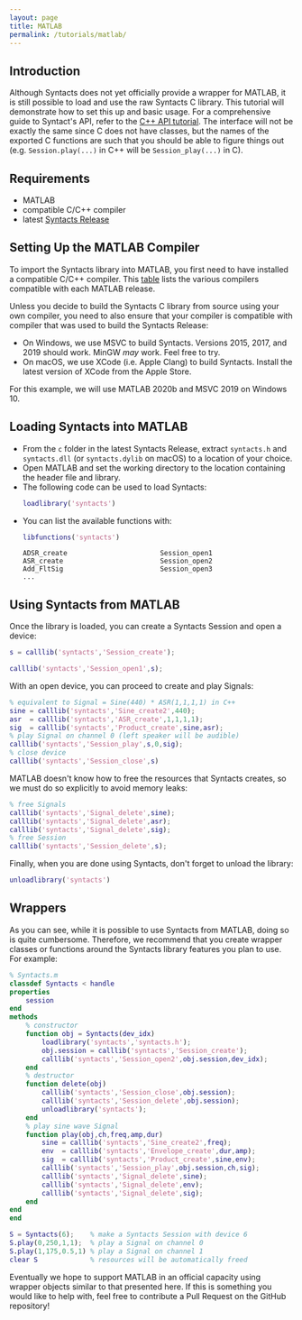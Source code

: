 ```yaml
---
layout: page
title: MATLAB
permalink: /tutorials/matlab/
---
```


## Introduction
Although Syntacts does not yet officially provide a wrapper for MATLAB, it is still possible to load and use the raw Syntacts C library. This tutorial will demonstrate how to set this up and basic usage. For a comprehensive guide to Syntact's API, refer to the [C++ API tutorial](/tutorials/cpp). The interface will not be exactly the same since C does not have classes, but the names of the exported C functions are such that you should be able to figure things out (e.g. `Session.play(...)` in C++ will be `Session_play(...)` in C). 

## Requirements

- MATLAB
- compatible C/C++ compiler
- latest [Syntacts Release](https://github.com/mahilab/Syntacts/releases)

## Setting Up the MATLAB Compiler

To import the Syntacts library into MATLAB, you first need to have installed a compatible C/C++ compiler. This [table](https://www.mathworks.com/support/requirements/supported-compilers.html) lists the various compilers compatible with each MATLAB release. 

Unless you decide to build the Syntacts C library from source using your own compiler, you need to also ensure that your compiler is compatible with compiler that was used to build the Syntacts Release:

- On Windows, we use MSVC to build Syntacts. Versions 2015, 2017, and 2019 should work. MinGW *may* work. Feel free to try.
- On macOS, we use XCode (i.e. Apple Clang) to build Syntacts. Install the latest version of XCode from the Apple Store.

For this example, we will use MATLAB 2020b and MSVC 2019 on Windows 10.

## Loading Syntacts into MATLAB

- From the `c` folder in the latest Syntacts Release, extract `syntacts.h` and `syntacts.dll` (or `syntacts.dylib` on macOS) to a location of your choice. 
- Open MATLAB and set the working directory to the location containing the header file and library.
- The following code can be used to load Syntacts:
    ```matlab
    loadlibrary('syntacts')
    ```
- You can list the available functions with:
    ```matlab
    libfunctions('syntacts')
    ```
    ```
    ADSR_create                       Session_open1                     
    ASR_create                        Session_open2                     
    Add_FltSig                        Session_open3   
    ...
    ```

## Using Syntacts from MATLAB

Once the library is loaded, you can create a Syntacts Session and open a device:

```matlab
s = calllib('syntacts','Session_create');

calllib('syntacts','Session_open1',s);
```

With an open device, you can proceed to create and play Signals:

```matlab
% equivalent to Signal = Sine(440) * ASR(1,1,1,1) in C++
sine = calllib('syntacts','Sine_create2',440);
asr  = calllib('syntacts','ASR_create',1,1,1,1);
sig  = calllib('syntacts','Product_create',sine,asr);
% play Signal on channel 0 (left speaker will be audible)
calllib('syntacts','Session_play',s,0,sig);
% close device
calllib('syntacts','Session_close',s)
```

MATLAB doesn't know how to free the resources that Syntacts creates, so we must do so explicitly to avoid memory leaks:

```matlab
% free Signals
calllib('syntacts','Signal_delete',sine);
calllib('syntacts','Signal_delete',asr);
calllib('syntacts','Signal_delete',sig);
% free Session
calllib('syntacts','Session_delete',s);
```

Finally, when you are done using Syntacts, don't forget to unload the library:
```matlab
unloadlibrary('syntacts')
```

## Wrappers

As you can see, while it is possible to use Syntacts from MATLAB, doing so is quite cumbersome. Therefore, we recommend that you create wrapper classes or functions around the Syntacts library features you plan to use. For example:

```matlab
% Syntacts.m
classdef Syntacts < handle
properties
    session
end
methods
    % constructor
    function obj = Syntacts(dev_idx)
        loadlibrary('syntacts','syntacts.h');
        obj.session = calllib('syntacts','Session_create');
        calllib('syntacts','Session_open2',obj.session,dev_idx);
    end
    % destructor
    function delete(obj)
        calllib('syntacts','Session_close',obj.session);
        calllib('syntacts','Session_delete',obj.session);
        unloadlibrary('syntacts');
    end
    % play sine wave Signal
    function play(obj,ch,freq,amp,dur)
        sine = calllib('syntacts','Sine_create2',freq);
        env  = calllib('syntacts','Envelope_create',dur,amp);
        sig  = calllib('syntacts','Product_create',sine,env);
        calllib('syntacts','Session_play',obj.session,ch,sig);
        calllib('syntacts','Signal_delete',sine);
        calllib('syntacts','Signal_delete',env);
        calllib('syntacts','Signal_delete',sig);
    end
end
end
```

```matlab
S = Syntacts(6);    % make a Syntacts Session with device 6
S.play(0,250,1,1);  % play a Signal on channel 0
S.play(1,175,0.5,1) % play a Signal on channel 1
clear S             % resources will be automatically freed
```

Eventually we hope to support MATLAB in an official capacity using wrapper objects similar to that presented here. If this is something you would like to help with, feel free to contribute a Pull Request on the GitHub repository! 